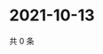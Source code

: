 # 2021-10-13

共 0 条

<!-- BEGIN WEIBO -->
<!-- 最后更新时间 Wed Oct 13 2021 22:05:40 GMT+0800 (China Standard Time) -->

<!-- END WEIBO -->
